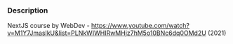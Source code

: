 ### Description

NextJS course by WebDev - https://www.youtube.com/watch?v=M1Y7JmaslkU&list=PLNkWIWHIRwMHjz7hM5o10BNc6dq0OMd2U (2021)
